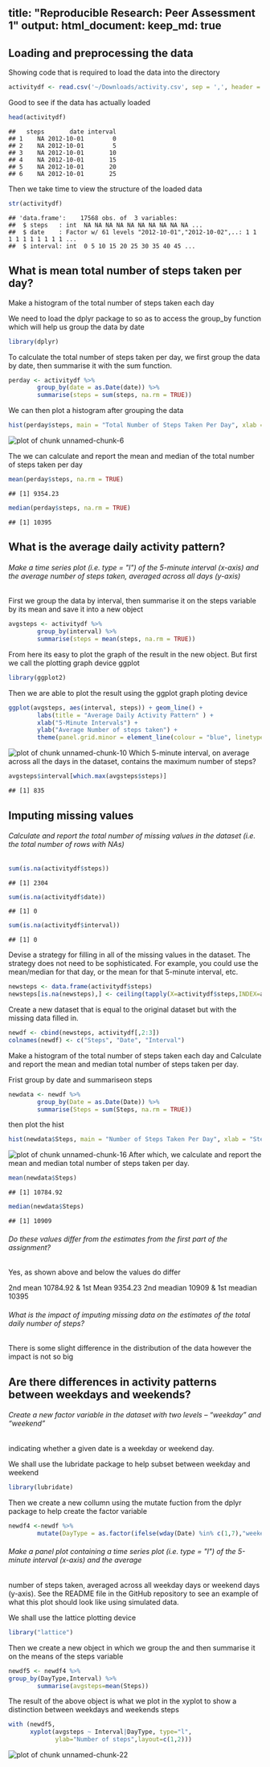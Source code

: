 title: "Reproducible Research: Peer Assessment 1"
output: 
  html_document:
    keep_md: true
---


## Loading and preprocessing the data

Showing code that is required to load the data into the directory

```r
activitydf <- read.csv('~/Downloads/activity.csv', sep = ',', header = TRUE)
```
Good to see if the data has actually loaded

```r
head(activitydf)
```

```
##   steps       date interval
## 1    NA 2012-10-01        0
## 2    NA 2012-10-01        5
## 3    NA 2012-10-01       10
## 4    NA 2012-10-01       15
## 5    NA 2012-10-01       20
## 6    NA 2012-10-01       25
```

Then we take time to view the structure of the loaded data

```r
str(activitydf)
```

```
## 'data.frame':	17568 obs. of  3 variables:
##  $ steps   : int  NA NA NA NA NA NA NA NA NA NA ...
##  $ date    : Factor w/ 61 levels "2012-10-01","2012-10-02",..: 1 1 1 1 1 1 1 1 1 1 ...
##  $ interval: int  0 5 10 15 20 25 30 35 40 45 ...
```
## What is mean total number of steps taken per day?

Make a histogram of the total number of steps taken each day

We need to load the dplyr package to so as to access the group_by function which will help us group the data by date

```r
library(dplyr)
```

To calculate the total number of steps taken per day, we first group the data by date, then summarise it with the sum function.

```r
perday <- activitydf %>%
        group_by(date = as.Date(date)) %>%
        summarise(steps = sum(steps, na.rm = TRUE))
```
We can then plot a histogram after grouping the data

```r
hist(perday$steps, main = "Total Number of Steps Taken Per Day", xlab = "Steps")     
```

![plot of chunk unnamed-chunk-6](figures/unnamed-chunk-6-1.png) 

The we can calculate and report the mean and median of the total number of steps taken per day


```r
mean(perday$steps, na.rm = TRUE)
```

```
## [1] 9354.23
```

```r
median(perday$steps, na.rm = TRUE)
```

```
## [1] 10395
```


## What is the average daily activity pattern?

###### Make a time series plot (i.e. type = "l") of the 5-minute interval (x-axis) and the average number of steps taken, averaged across all days (y-axis)

First we group the data by interval, then summarise it on the steps variable by its mean and save it into a new object

```r
avgsteps <- activitydf %>%
        group_by(interval) %>%
        summarise(steps = mean(steps, na.rm = TRUE))
```
From here its easy to plot the graph of the result in the new object.
But first we call the plotting graph device ggplot

```r
library(ggplot2)
```
Then we are able to plot the result using the ggplot graph ploting device

```r
ggplot(avgsteps, aes(interval, steps)) + geom_line() + 
        labs(title = "Average Daily Activity Pattern" ) +
        xlab("5-Minute Intervals") + 
        ylab("Average Number of steps taken") + 
        theme(panel.grid.minor = element_line(colour = "blue", linetype = "dotted"))
```

![plot of chunk unnamed-chunk-10](figures/unnamed-chunk-10-1.png) 
Which 5-minute interval, on average across all the days in the dataset, contains the maximum number of steps?

```r
avgsteps$interval[which.max(avgsteps$steps)]
```

```
## [1] 835
```

## Imputing missing values

###### Calculate and report the total number of missing values in the dataset (i.e. the total number of rows with NAs)

```r
sum(is.na(activitydf$steps))
```

```
## [1] 2304
```

```r
sum(is.na(activitydf$date))
```

```
## [1] 0
```

```r
sum(is.na(activitydf$interval))
```

```
## [1] 0
```
Devise a strategy for filling in all of the missing values in the dataset. The strategy does not need to be sophisticated. 
For example, you could use the mean/median for that day, or the mean for that 5-minute interval, etc.

```r
newsteps <- data.frame(activitydf$steps)
newsteps[is.na(newsteps),] <- ceiling(tapply(X=activitydf$steps,INDEX=activitydf$interval,FUN=mean,na.rm=TRUE))
```
Create a new dataset that is equal to the original dataset but with the missing data filled in.

```r
newdf <- cbind(newsteps, activitydf[,2:3])
colnames(newdf) <- c("Steps", "Date", "Interval")
```
Make a histogram of the total number of steps taken each day and Calculate and report the mean and median total number 
of steps taken per day.

Frist group by date and summariseon steps

```r
newdata <- newdf %>%
        group_by(Date = as.Date(Date)) %>%
        summarise(Steps = sum(Steps, na.rm = TRUE))
```

then plot the hist

```r
hist(newdata$Steps, main = "Number of Steps Taken Per Day", xlab = "Steps")     
```

![plot of chunk unnamed-chunk-16](figures/unnamed-chunk-16-1.png) 
After which, we calculate and report the mean and median total number of steps taken per day.

```r
mean(newdata$Steps)
```

```
## [1] 10784.92
```

```r
median(newdata$Steps)
```

```
## [1] 10909
```
###### Do these values  differ from the estimates from the first part of the assignment? 
Yes, as shown above and below the values do differ

2nd mean  10784.92 & 1st Mean 9354.23
2nd meadian 10909 &   1st meadian 10395

###### What is the impact of imputing missing data on the estimates of the total daily number of steps?
There is some slight difference in the distribution of the data however the impact is not so big


## Are there differences in activity patterns between weekdays and weekends?

###### Create a new factor variable in the dataset with two levels – “weekday” and “weekend”  
indicating whether a given date is a weekday or weekend day.

We shall use the lubridate package to help subset between weekday and weekend

```r
library(lubridate)
```
Then we create a new collumn using the mutate fuction from the dplyr package to help create the factor variable

```r
newdf4 <-newdf %>% 
        mutate(DayType = as.factor(ifelse(wday(Date) %in% c(1,7),"weekend","weekday")))
```
###### Make a panel plot containing a time series plot (i.e. type = "l") of the 5-minute interval (x-axis) and the average 
number of steps taken, averaged across all weekday days or weekend days (y-axis). See the README file in the GitHub repository
to see an example of what this plot should look like using simulated data.

We shall use the lattice plotting device

```r
library("lattice")
```

Then we create a new object in which we group the and then summarise it on the means of the steps variable


```r
newdf5 <- newdf4 %>% 
group_by(DayType,Interval) %>%
        summarise(avgsteps=mean(Steps))
```

The result of the above object is what we plot in the xyplot to show a distinction between weekdays and weekends steps

```r
with (newdf5, 
      xyplot(avgsteps ~ Interval|DayType, type="l", 
             ylab="Number of steps",layout=c(1,2)))
```

![plot of chunk unnamed-chunk-22](figures/unnamed-chunk-22-1.png) 
